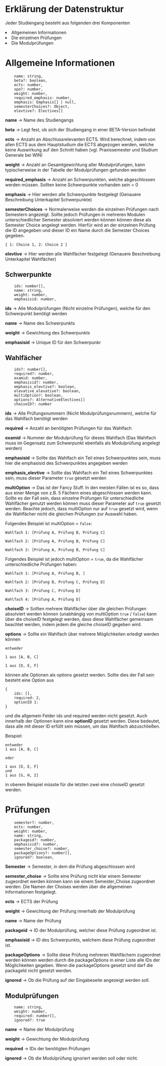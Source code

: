<h1>Erklärung der Datenstruktur</h1>

Jeder Studiengang besteht aus folgenden drei Komponenten
<li> Allgemeinen Informationen
<li> Die einzelnen Prüfungen
<li> Die Modulprüfungen

<h1>Allgemeine Informationen</h1>

```
    name: string,
    beta?: boolean,
    ects: number,
    spo?: number,
    weight: number,
    required_emphasis: number,
    emphasis: Emphasis[] | null,
    semesterChoices?: Object,
    elevtive?: Electives[]
```

**name** -> Name des Studiengangs

**beta** -> Legt fest, ob sich der Studiengang in einer BETA-Version befindet

**ects** -> Anzahl an Abschlussrelevanten ECTS. Wird berechnet, indem von allen ECTS aus dem Hauptstudium die ECTS abgezogen werden, welche keine Auswirkung auf den Schnitt haben (vgl. Praxissemester und Studium Generale bei WIN)

**weight** -> Anzahl an Gesamtgewichtung aller Modulprüfungen, kann typischerweise in der Tabelle der Modulprüfungen gefunden werden

**required_emphasis** -> Anzahl an Schwerpunkten, welche abgeschlossen werden müssen. Sollten keine Schwerpunkte vorhanden sein = 0

**emphasis** -> Hier werden alle Schwerpunkte festgelegt (Genauere Beschreibung Unterkapitel Schwerpunkte)

**semesterChoices** -> Normalerweise werden die einzelnen Prüfungen nach Semestern angezeigt. Sollte jedoch Prüfungen in mehreren Modulen unterschiedlicher Semester absolviert werden können können diese als Semester Choice angelegt werden.
Hierfür wird an der einzelnen Prüfung die ID angegeben und dieser ID ein Name durch die Semester Choices gegeben.

`
{
    1: Choice 1,
    2: Choice 2
}
`

**elevtive** -> Hier werden alle Wahlfächer festgelegt (Genauere Beschreibung Unterkapitel Wahlfächer)


<h2>Schwerpunkte</h2>

```
    ids: number[],
    name: string,
    weight: number,
    emphasisid: number,
```

**ids** -> Alle Modulprüfungen (Nicht einzelne Prüfungen), welche für den Schwerpunkt benötigt werden

**name** -> Name des Schwerpunkts

**weight** -> Gewichtung des Schwerpunkts

**emphasisid** -> Unique ID für den Schwerpunkr


<h2>Wahlfächer</h2>

```
    ids?: number[],
    required?: number,
    examid: number,
    emphasisid?: number,
    emphasis_elevtive?: boolean,
    elevative_elevative?: boolean,
    multiOption?: boolean,
    options?: AlternativeElectives[]
    choiseID?: number
```

**ids** -> Alle Prüfungsnummern (Nicht Modulprüfungsnummern), welche für das Wahlfach benötigt werden

**required** -> Anzahl an benötigten Prüfungen für das Wahlfach 

**examid** -> Nummer der Modulprüfung für dieses Wahlfach (Das Wahlfach muss im Gegensatz zum Schwerpunkt ebenfalls als Modulprüfung angelegt werden)

**emphasisid** -> Sollte das Wahlfach ein Teil eines Schwerpunktes sein, muss hier die emphasisid des Schwerpunktes angegeben werden

**emphasis_elevtive** -> Sollte das Wahlfach ein Teil eines Schwerpunktes sein, muss dieser Parameter `true` gesetzt werden

**multiOption** -> Das ist der Fancy Stuff. In den meisten Fällen ist es so, dass aus einer Menge von z.B. 5 Fächern eines abgeschlossen werden kann. Sollte es der Fall sein, dass einzelne Prüfungen für unterschiedliche Wahlfächer genutzt werden können muss dieser Parameter auf `true` gesetzt werden. 
Beachte jedoch, dass multiOption nur auf `true` gesetzt wird, wenn die Wahlfächer nicht die gleichen Prüfungen zur Auswahl haben.

Folgendes Beispiel ist multiOption = `false`:
```
Wahlfach 1: [Prüfung A, Prüfung B, Prüfung C]

Wahlfach 2: [Prüfung A, Prüfung B, Prüfung C]

Wahlfach 3: [Prüfung A, Prüfung B, Prüfung C]
```


Folgendes Beispiel ist jedoch multiOption = `true`, da die Wahlfächer unterschiedliche Prüfungen haben:
```
Wahlfach 1: [Prüfung A, Prüfung B, ]

Wahlfach 2: [Prüfung B, Prüfung C, Prüfung D]

Wahlfach 3: [Prüfung C, Prüfung D]

Wahlfach 4: [Prüfung A, Prüfung D]
```

**choiseID** -> Sollten mehrere Wahlfächer über die gleichen Prüfungen absolviert werden können (unabhängig von multiOption `true` / `false`) kann über die choiseID festgelegt werden, dass diese Wahlfächer gemeinsam beachtet werden, indem jedem die gleiche choiseID gegeben wird.

**options** -> Sollte ein Wahlfach über mehrere Möglichkeiten erledigt werden können 

```
entweder

1 aus [A, B, C]

1 aus [D, E, F]
```

können alle Optionen als options gesetzt werden. Sollte dies der Fall sein besteht eine Option aus 

```
{
    ids: [],
    required: 2,
    optionID 1: 
}
```

und die allgemein Felder ids und required werden nicht gesetzt. Auch innerhalb der Optionen kann eine **optionID** gesetzt werden. Diese bedeutet, dass alle mit dieser ID erfüllt sein müssen, um das Wahlfach abzuschließen.

Beispiel:

```
entweder
1 aus [A, B, C]

oder 

1 aus [D, E, F]
und 
1 aus [G, H, I]
```

in oberem Beispiel müsste für die letzten zwei eine choiseID gesetzt werden.

<h1>Prüfungen</h1>

```
    semester?: number,
    ects: number,
    weight: number,
    name: string,
    packageid?: number,
    emphasisid?: number,
    semester_choise?: number,
    packageOptions?: number[],
    ignored?: boolean,
```

**Semester** -> Semester, in dem die Prüfung abgeschlossen wird

**semester_choise** -> Sollte eine Prüfung nicht klar einem Semester zugeordnet werden können kann sie einem Semester_Choise zugeordnet werden. Die Namen der Choises werden über die allgemeinen Informationen festgelegt.

**ects** -> ECTS der Prüfung

**weight** -> Gewichtung der Prüfung innerhalb der Modulprüfung

**name** -> Name der Prüfung

**packageid** -> ID der Modulprüfung, welcher diese Prüfung zugeordnet ist.

**emphasisid** -> ID des Schwerpunkts, welchem diese Prüfung zugeordnet ist.

**packageOptions** -> Sollte diese Prüfung mehreren Wahlfächern zugeordnet werden können werden durch die packageOptions in einer Liste alle IDs der Möglichkeiten gegeben. Wenn die packageOptions gesetzt sind darf die packageId nicht gesetzt werden. 

**ignored** -> Ob die Prüfung auf der Eingabeseite angezeigt werden soll.

<h2>Modulprüfungen</h2>

```
    name: string,
    weight: number,
    required: number[],
    ignored?: true
```

**name** -> Name der Modulprüfung

**weight** -> Gewichtung der Modulprüfung

**required** -> IDs der benötigten Prüfungen

**ignored** -> Ob die Modulprüfung ignoriert werden soll oder nicht.